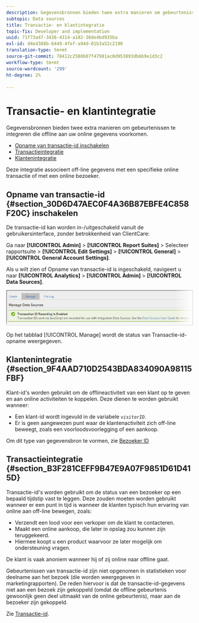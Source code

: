```yaml
---
description: Gegevensbronnen bieden twee extra manieren om gebeurtenissen te integreren die offline bij uw online gegevens optreden.
subtopic: Data sources
title: Transactie- en klantintegratie
topic-fix: Developer and implementation
uuid: 71f73a47-3436-4314-a182-36de4bd935ba
exl-id: d4e4388b-6449-4fef-a94d-01b3a52c2190
translation-type: tm+mt
source-git-commit: 78412c2588b07f47981ac0d953893db6b9e1d3c2
workflow-type: tm+mt
source-wordcount: '299'
ht-degree: 2%

---
```


# Transactie- en klantintegratie

Gegevensbronnen bieden twee extra manieren om gebeurtenissen te integreren die offline aan uw online gegevens voorkomen.

* [Opname van transactie-id inschakelen](/help/import/c-data-sources/datasrc-integrating-offline-data.md#section_30D6D47AEC0F4A36B87EBFE4C858F20C)
* [Transactieintegratie](/help/import/c-data-sources/datasrc-integrating-offline-data.md#section_B3F281CEFF9B47E9A07F9851D61D415D)
* [Klantenintegratie](/help/import/c-data-sources/datasrc-integrating-offline-data.md#section_9F4AAD710D2543BDA834090A98115FBF)

Deze integratie associeert off-line gegevens met een specifieke online transactie of met een online bezoeker.

## Opname van transactie-id {#section_30D6D47AEC0F4A36B87EBFE4C858F20C} inschakelen

De transactie-id kan worden in-/uitgeschakeld vanuit de gebruikersinterface, zonder betrokkenheid van ClientCare:

Ga naar **[!UICONTROL Admin]** > **[!UICONTROL Report Suites]** > Selecteer rapportsuite > **[!UICONTROL Edit Settings]** > **[!UICONTROL General]** > **[!UICONTROL General Account Settings]**.

<!-- 

<p>When contacting Customer Care, be prepared to provide the following information: </p> 
<ul id="ul_C425C7A074484650AFCCF0425E8E3F47"> 
 <li id="li_7640C0C4DF0C49749A3C37E5461DC22F">Report Suite ID of the data source for which you need transaction ID recording enabled. <p>In Data Sources, the report suite ID is the first part of the login appended by a random number that identifies the specific data source that was set up. For example, <code> RSID-drmossdev5 Login-drmossdev5_0001343430</code>. </p> </li> 
 <li id="li_4FB0E3EC7BE94A2DBEE9063365A71C9C">The Transaction ID expiration window (described in <a href="/help/import/c-data-sources/datasrc-tid-visitor-profile.md"  > Transaction ID and Visitor Profiles</a>). By default this is 90 days, but it can be extended to up to 2 years. </li> 
</ul>

 -->

Als u wilt zien of Opname van transactie-id is ingeschakeld, navigeert u naar **[!UICONTROL Analytics]** > **[!UICONTROL Admin]** > **[!UICONTROL Data Sources]**.

![](assets/transaction-ID-recording-active.png)

Op het tabblad [!UICONTROL Manage] wordt de status van Transactie-id-opname weergegeven.

## Klantenintegratie {#section_9F4AAD710D2543BDA834090A98115FBF}

Klant-id&#39;s worden gebruikt om de offlineactiviteit van een klant op te geven en aan online activiteiten te koppelen. Deze dienen te worden gebruikt wanneer:

* Een klant-id wordt ingevuld in de variabele *`visitorID`*.
* Er is geen aangewezen punt waar de klantenactiviteit zich off-line beweegt, zoals een voorloodsvoorlegging of een aankoop.

Om dit type van gegevensbron te vormen, zie [Bezoeker ID](/help/import/c-data-sources/c-datasrc-types/datasrc-visitorid.md)

## Transactieintegratie {#section_B3F281CEFF9B47E9A07F9851D61D415D}

Transactie-id&#39;s worden gebruikt om de status van een bezoeker op een bepaald tijdstip vast te leggen. Deze zouden moeten worden gebruikt wanneer er een punt in tijd is wanneer de klanten typisch hun ervaring van online aan off-line bewegen, zoals:

* Verzendt een lood voor een verkoper om de klant te contacteren.
* Maakt een online aankoop, die later in opslag zou kunnen zijn teruggekeerd.
* Hiermee koopt u een product waarvoor ze later mogelijk om ondersteuning vragen.

De klant is vaak anoniem wanneer hij of zij online naar offline gaat.

Gebeurtenissen van transactie-id zijn niet opgenomen in statistieken voor deelname aan het bezoek (die worden weergegeven in marketingrapporten). De reden hiervoor is dat de transactie-id-gegevens niet aan een bezoek zijn gekoppeld (omdat de offline gebeurtenis gewoonlijk geen deel uitmaakt van de online gebeurtenis), maar aan de bezoeker zijn gekoppeld.

Zie [Transactie-id](/help/import/c-data-sources/c-datasrc-types/datasrc-transactionid.md).
